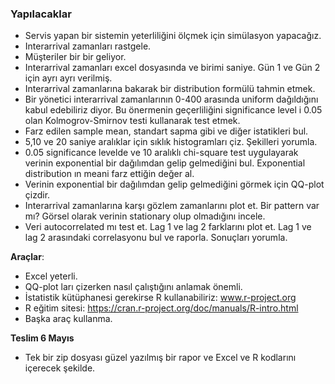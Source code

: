### Yapılacaklar
* Servis yapan bir sistemin yeterliliğini ölçmek için simülasyon yapacağız.
* Interarrival zamanları rastgele.
* Müşteriler bir bir geliyor.
* Interarrival zamanları excel dosyasında ve birimi saniye. Gün 1 ve Gün 2 için ayrı ayrı verilmiş.
* Interarrival zamanlarına bakarak bir distribution formülü tahmin etmek.
* Bir yönetici interarrival zamanlarının 0-400 arasında uniform dağıldığını kabul edebiliriz diyor. Bu önermenin geçerliliğini significance level i 0.05 olan Kolmogrov-Smirnov testi kullanarak test etmek.
* Farz edilen sample mean, standart sapma gibi ve diğer istatikleri 
bul.
* 5,10 ve 20 saniye aralıklar için sıklık histogramları çiz. Şekilleri yorumla.
* 0.05 significance levelde ve 10 aralıklı chi-square test uygulayarak verinin exponential bir dağılımdan gelip gelmediğini bul. Exponential distribution ın meani farz ettiğin değer al.
* Verinin exponential bir dağılımdan gelip gelmediğini görmek için QQ-plot çizdir.
* Interarrival zamanlarına karşı gözlem zamanlarını plot et. Bir pattern var mı? Görsel olarak verinin stationary olup olmadığını incele.
* Veri autocorrelated mı test et. Lag 1 ve lag 2 farklarını plot et. Lag 1 ve lag 2 arasındaki correlasyonu bul ve raporla. Sonuçları yorumla.

**Araçlar**:
* Excel yeterli.
* QQ-plot ları çizerken nasıl çalıştığını anlamak önemli.
* İstatistik kütüphanesi gerekirse R kullanabiliriz: www.r-project.org
* R eğitim sitesi: https://cran.r-project.org/doc/manuals/R-intro.html
* Başka araç kullanma. 

**Teslim 6 Mayıs**
* Tek bir zip dosyası güzel yazılmış bir rapor ve Excel ve R kodlarını içerecek şekilde. 
 
